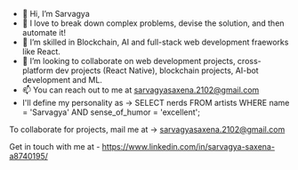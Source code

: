 - 👋 Hi, I’m Sarvagya
- 👀 I love to break down complex problems, devise the solution, and then automate it!
- 🌱 I’m skilled in Blockchain, AI and full-stack web development fraeworks like React.
- 💞️ I’m looking to collaborate on web development projects, cross-platform dev projects (React Native), blockchain projects, AI-bot development and ML.
- 📫 You can reach out to me at sarvagyasaxena.2102@gmail.com
- I'll define my personality as ->  SELECT nerds FROM artists
WHERE name = 'Sarvagya'
AND sense_of_humor = 'excellent';

To collaborate for projects, mail me at ->
sarvagyasaxena.2102@gmail.com

Get in touch with me at - 
https://www.linkedin.com/in/sarvagya-saxena-a8740195/


<!---
serverf21/serverf21 is a ✨ special ✨ repository because its `README.md` (this file) appears on your GitHub profile.
You can click the Preview link to take a look at your changes.
--->
